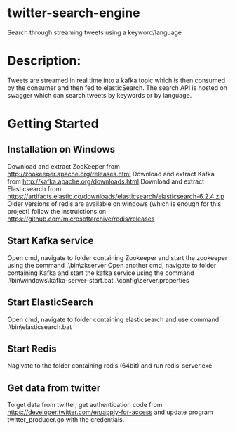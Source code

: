 # twitter-search-engine
Search through streaming tweets using a keyword/language

# Description:
Tweets are streamed in real time into a kafka topic which is then consumed by the consumer and then fed to elasticSearch. The search API is hosted on swagger which can search tweets by keywords or by language.

# Getting Started

## Installation on Windows

Download and extract ZooKeeper from http://zookeeper.apache.org/releases.html
Download and extract Kafka from http://kafka.apache.org/downloads.html
Download and extract Elasticsearch from https://artifacts.elastic.co/downloads/elasticsearch/elasticsearch-6.2.4.zip
Older versions of redis are available on windows (which is enough for this project) follow the instruictions on https://github.com/microsoftarchive/redis/releases


## Start Kafka service

Open cmd, navigate to folder containing Zookeeper and start the zookeeper using the command
.\bin\zkserver
Open another cmd, navigate to folder containing Kafka and start the kafka service using the command
.\bin\windows\kafka-server-start.bat .\config\server.properties

## Start ElasticSearch

Open cmd, navigate to folder containing elasticsearch and use command
.\bin\elasticsearch.bat

## Start Redis

Nagivate to the folder containing redis (64bit) and run redis-server.exe

## Get data from twitter

To get data from twitter, get authentication code from  https://developer.twitter.com/en/apply-for-access and update program twitter_producer.go with the credentials.

